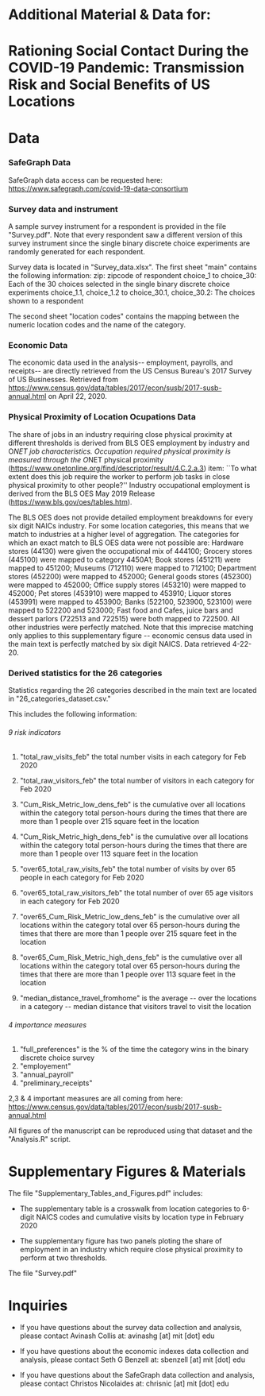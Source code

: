 # Additional Material & Data for: 

# Rationing Social Contact During the COVID-19 Pandemic: Transmission Risk and Social Benefits of US Locations

# Data 

### SafeGraph Data 

SafeGraph data access can be requested here: https://www.safegraph.com/covid-19-data-consortium

### Survey data and instrument

A sample survey instrument for a respondent is provided in the file "Survey.pdf". Note that every respondent saw a different version of this survey instrument since the single binary discrete choice experiments are randomly generated for each respondent.

Survey data is located in "Survey_data.xlsx". The first sheet "main" contains the following information:
zip: zipcode of respondent
choice_1 to choice_30: Each of the 30 choices selected in the single binary discrete choice experiments
choice_1.1, choice_1.2 to choice_30.1, choice_30.2: The choices shown to a respondent

The second sheet "location codes" contains the mapping between the numeric location codes and the name of the category.

### Economic Data

The economic data used in the analysis-- employment, payrolls, and receipts-- are directly retrieved from the US Census Bureau's 2017 Survey of US Businesses. Retrieved from https://www.census.gov/data/tables/2017/econ/susb/2017-susb-annual.html on April 22, 2020.

### Physical Proximity of Location Ocupations Data

The share of jobs in an industry requiring close physical proximity at different thresholds is derived from BLS OES employment by industry and O*NET job characteristics. Occupation required physical proximity is measured through the O*NET physical proximity (https://www.onetonline.org/find/descriptor/result/4.C.2.a.3) item: ``To what extent does this job require the worker to perform job tasks in close physical proximity to other people?'' Industry occupational employment is derived from the BLS OES May 2019 Release (https://www.bls.gov/oes/tables.htm). 

The BLS OES does not provide detailed employment breakdowns for every six digit NAICs industry.  For some location categories, this means that we match to industries at a higher level of aggregation. The categories for which an exact match to BLS OES data were not possible are: Hardware stores (44130) were given the occupational mix of 444100; Grocery stores (445100) were mapped to category 4450A1; Book stores (451211) were mapped to 451200; Museums (712110) were mapped to 712100; Department stores (452200) were mapped to 452000; General goods stores (452300) were mapped to 452000; Office supply stores (453210) were mapped to 452000; Pet stores (453910) were mapped to 453910; Liquor stores (453991) were mapped to 453900; Banks (522100, 523900, 523100) were mapped to 522200 and 523000; Fast food and Cafes, juice bars and dessert parlors (722513 and 722515) were both mapped to 722500. All other industries were perfectly matched. Note that this imprecise matching only applies to this supplementary figure -- economic census data used in the main text is perfectly matched by six digit NAICS. Data retrieved 4-22-20.

### Derived statistics for the 26 categories 

Statistics regarding the 26 categories described in the main text are located in "26_categories_dataset.csv."

This includes the following information:

###### 9 risk indicators 

1. "total_raw_visits_feb" the total number visits in each category for Feb 2020
2. "total_raw_visitors_feb" the total number of visitors in each category for Feb 2020
3.  "Cum_Risk_Metric_low_dens_feb" is the cumulative over all locations within the category total person-hours during the times that there are more than 1 people over 215 square feet in the location
4. "Cum_Risk_Metric_high_dens_feb" is the cumulative over all locations within the category total person-hours during the times that there are more than 1 people over 113 square feet in the location

5. "over65_total_raw_visits_feb" the total number of visits by over 65 people in each category for Feb 2020 
6. "over65_total_raw_visitors_feb" the total number of over 65 age visitors in each category for Feb 2020
7. "over65_Cum_Risk_Metric_low_dens_feb" is the cumulative over all locations within the category total over 65 person-hours during the times that there are more than 1 people over 215 square feet in the location
8. "over65_Cum_Risk_Metric_high_dens_feb" is the cumulative over all locations within the category total over 65 person-hours during the times that there are more than 1 people over 113 square feet in the location

9. "median_distance_travel_fromhome" is the average -- over the locations in a category -- median distance that visitors travel to visit the location

###### 4 importance measures

1. "full_preferences" is the % of the time the category wins in the binary discrete choice survey
2. "employement"
3. "annual_payroll"
4. "preliminary_receipts"

2,3 & 4 important measures are all coming from here: https://www.census.gov/data/tables/2017/econ/susb/2017-susb-annual.html

All figures of the manuscript can be reproduced using that dataset and the "Analysis.R" script.  


# Supplementary Figures & Materials

The file "Supplementary_Tables_and_Figures.pdf" includes:

- The supplementary table is a crosswalk from location categories to 6-digit NAICS codes and cumulative visits by location type in February 2020

- The supplementary figure has two panels ploting the share of employment in an industry which require close physical proximity to perform at two thresholds.

The file "Survey.pdf" 


# Inquiries

- If you have questions about the survey data collection and analysis, please contact Avinash Collis at: avinashg [at] mit [dot] edu

- If you have questions about the economic indexes data collection and analysis, please contact Seth G Benzell at: sbenzell [at] mit [dot] edu

- If you have questions about the SafeGraph data collection and analysis, please contact Christos Nicolaides at: chrisnic [at] mit [dot] edu
